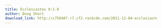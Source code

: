 ```yaml
---
title: Ecclesiastes 8:1-9
author: Doug Short
download_link: http://c750407.r7.cf2.rackcdn.com/2011-12-04-ecclesiastes_8_1_9.mp3
---
```

